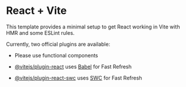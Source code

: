 # React + Vite

This template provides a minimal setup to get React working in Vite with HMR and some ESLint rules.

Currently, two official plugins are available:

- Please use functional components

- [@vitejs/plugin-react](https://github.com/vitejs/vite-plugin-react/blob/main/packages/plugin-react/README.md) uses [Babel](https://babeljs.io/) for Fast Refresh
- [@vitejs/plugin-react-swc](https://github.com/vitejs/vite-plugin-react-swc) uses [SWC](https://swc.rs/) for Fast Refresh
